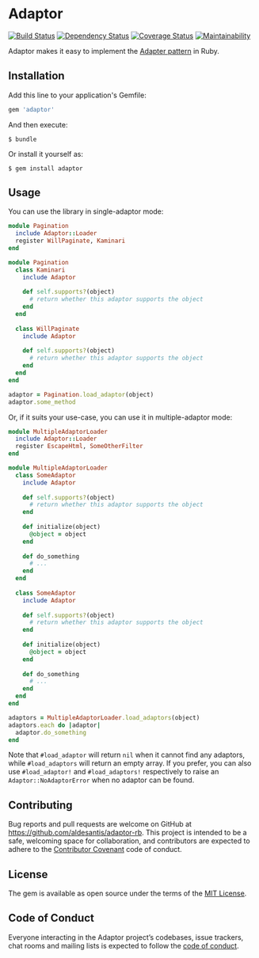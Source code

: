 # Adaptor

[![Build Status](https://travis-ci.org/aldesantis/adaptor-rb.svg?branch=master)](https://travis-ci.org/aldesantis/adaptor-rb)
[![Dependency Status](https://gemnasium.com/badges/github.com/aldesantis/adaptor-rb.svg)](https://gemnasium.com/github.com/aldesantis/adaptor-rb)
[![Coverage Status](https://coveralls.io/repos/github/aldesantis/adaptor-rb/badge.svg?branch=master)](https://coveralls.io/github/aldesantis/adaptor-rb?branch=master)
[![Maintainability](https://api.codeclimate.com/v1/badges/e51e8d7489eb72ab97ba/maintainability)](https://codeclimate.com/github/aldesantis/adaptor-rb/maintainability)

Adaptor makes it easy to implement the [Adapter pattern](https://en.wikipedia.org/wiki/Adapter_pattern) in Ruby.

## Installation

Add this line to your application's Gemfile:

```ruby
gem 'adaptor'
```

And then execute:

    $ bundle

Or install it yourself as:

    $ gem install adaptor

## Usage

You can use the library in single-adaptor mode:

```ruby
module Pagination
  include Adaptor::Loader
  register WillPaginate, Kaminari
end

module Pagination
  class Kaminari
    include Adaptor
        
    def self.supports?(object)
      # return whether this adaptor supports the object
    end
  end
  
  class WillPaginate 
    include Adaptor
    
    def self.supports?(object)
      # return whether this adaptor supports the object
    end
  end
end

adaptor = Pagination.load_adaptor(object)
adaptor.some_method
```

Or, if it suits your use-case, you can use it in multiple-adaptor mode:

```ruby
module MultipleAdaptorLoader
  include Adaptor::Loader
  register EscapeHtml, SomeOtherFilter
end

module MultipleAdaptorLoader
  class SomeAdaptor
    include Adaptor
        
    def self.supports?(object)
      # return whether this adaptor supports the object
    end
    
    def initialize(object)
      @object = object
    end
    
    def do_something
      # ...
    end
  end
  
  class SomeAdaptor 
    include Adaptor
    
    def self.supports?(object)
      # return whether this adaptor supports the object
    end
    
    def initialize(object)
      @object = object
    end
    
    def do_something
      # ...
    end
  end
end

adaptors = MultipleAdaptorLoader.load_adaptors(object)
adaptors.each do |adaptor|
  adaptor.do_something
end
```

Note that `#load_adaptor` will return `nil` when it cannot find any adaptors, while `#load_adaptors`
will return an empty array. If you prefer, you can also use `#load_adaptor!` and `#load_adaptors!` 
respectively to raise an `Adaptor::NoAdaptorError` when no adaptor can be found.

## Contributing

Bug reports and pull requests are welcome on GitHub at https://github.com/aldesantis/adaptor-rb. This 
project is intended to be a safe, welcoming space for collaboration, and contributors are expected 
to adhere to the [Contributor Covenant](http://contributor-covenant.org) code of conduct.

## License

The gem is available as open source under the terms of the [MIT License](https://opensource.org/licenses/MIT).

## Code of Conduct

Everyone interacting in the Adaptor project’s codebases, issue trackers, chat rooms and mailing 
lists is expected to follow the [code of conduct](https://github.com/[USERNAME]/adaptor/blob/master/CODE_OF_CONDUCT.md).
